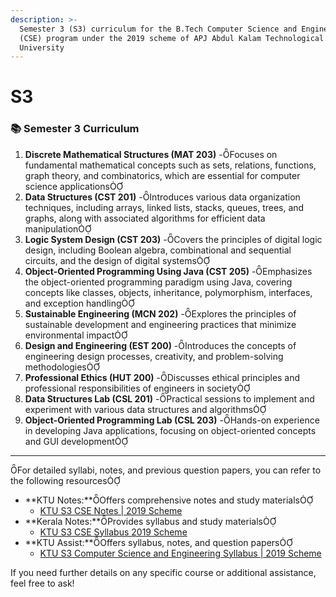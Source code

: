 ```yaml
---
description: >-
  Semester 3 (S3) curriculum for the B.Tech Computer Science and Engineering
  (CSE) program under the 2019 scheme of APJ Abdul Kalam Technological
  University
---
```


# S3

### 📚 Semester 3 Curriculum

1. **Discrete Mathematical Structures (MAT 203)** -Focuses on fundamental mathematical concepts such as sets, relations, functions, graph theory, and combinatorics, which are essential for computer science applications
2. **Data Structures (CST 201)** -Introduces various data organization techniques, including arrays, linked lists, stacks, queues, trees, and graphs, along with associated algorithms for efficient data manipulation
3. **Logic System Design (CST 203)** -Covers the principles of digital logic design, including Boolean algebra, combinational and sequential circuits, and the design of digital systems
4. **Object-Oriented Programming Using Java (CST 205)** -Emphasizes the object-oriented programming paradigm using Java, covering concepts like classes, objects, inheritance, polymorphism, interfaces, and exception handling
5. **Sustainable Engineering (MCN 202)** -Explores the principles of sustainable development and engineering practices that minimize environmental impact
6. **Design and Engineering (EST 200)** -Introduces the concepts of engineering design processes, creativity, and problem-solving methodologies
7. **Professional Ethics (HUT 200)** -Discusses ethical principles and professional responsibilities of engineers in society
8. **Data Structures Lab (CSL 201)** -Practical sessions to implement and experiment with various data structures and algorithms
9. **Object-Oriented Programming Lab (CSL 203)** -Hands-on experience in developing Java applications, focusing on object-oriented concepts and GUI development

***

For detailed syllabi, notes, and previous question papers, you can refer to the following resources

* \*\*KTU Notes:\*\*Offers comprehensive notes and study materials
  * [KTU S3 CSE Notes | 2019 Scheme](https://www.ktunotes.in/ktu-s3-cse-notes-2019-scheme)
* \*\*Kerala Notes:\*\*Provides syllabus and study materials
  * [KTU S3 CSE Syllabus 2019 Scheme](https://www.keralanotes.com/2021/11/KTU-S3-CSE-Syllabus-2019-Scheme.html)
* \*\*KTU Assist:\*\*Offers syllabus, notes, and question papers
  * [KTU S3 Computer Science and Engineering Syllabus | 2019 Scheme](https://www.ktuassist.in/2020/07/ktu-s3-computer-science-and-engineering.html)

If you need further details on any specific course or additional assistance, feel free to ask!
